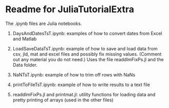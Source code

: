Readme for JuliaTutorialExtra
=============================

The .ipynb files are Julia notebooks. 

1. DaysAndDatesTsT.ipynb: examples of how to convert dates from Excel and Matlab 

2. LoadSaveDataTsT.ipynb: example of how to save and load data from csv, jld, mat and excel files and possibly fix missing values. (Comment out any material you do not need.) Uses the file readdlmFixPs.jl and the Data folder.

3. NaNTsT.ipynb: example of how to trim off rows with NaNs

4. printToFileTsT.ipynb: example of how to write results to a text file

5. readdlmFixPs.jl and printmat.jl: utility functions for loading data and pretty printing of arrays (used in the other files)
